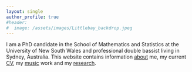 ```yaml
---
layout: single
author_profile: true
#header:
#  image: /assets/images/Littlebay_backdrop.jpeg
---
```


I am a PhD candidate in the School of Mathematics and Statistics at the University of New South Wales and professional double bassist living in Sydney, Australia.
This website contains information [about](https://jbisits.github.io/about/) me, my current [CV](https://github.com/jbisits/jbisits.github.io/raw/master/assets/files/Jan23_noaddress.pdf), my [music](https://jbisits.github.io/music/) work and my [research](https://jbisits.github.io/research/).
